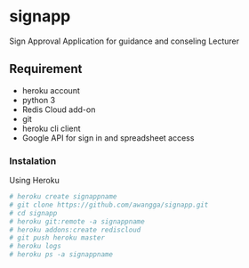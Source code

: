 # signapp
Sign Approval Application for guidance and conseling Lecturer

## Requirement
 * heroku account
 * python 3
 * Redis Cloud add-on
 * git
 * heroku cli client
 * Google API for sign in and spreadsheet access
 

### Instalation
Using Heroku
```sh
# heroku create signappname
# git clone https://github.com/awangga/signapp.git
# cd signapp
# heroku git:remote -a signappname
# heroku addons:create rediscloud
# git push heroku master
# heroku logs
# heroku ps -a signappname
```



